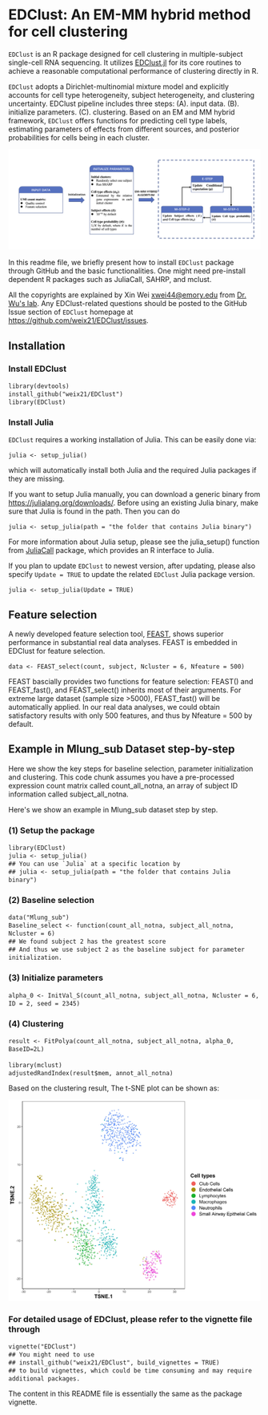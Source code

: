 # EDClust: An EM-MM hybrid method for cell clustering

`EDClust` is an R package designed for cell clustering in multiple-subject single-cell RNA sequencing. 
It utilizes [EDClust.jl](https://github.com/weix21/EDClust.jl) for its core routines 
to achieve a reasonable computational performance of clustering directly in R.
  
`EDClust` adopts a Dirichlet-multinomial mixture model 
and explicitly accounts for cell type heterogeneity, subject heterogeneity, and clustering uncertainty. 
EDClust pipeline includes three steps: (A). input data. (B). initialize parameters. (C). clustering.
Based on an EM and MM hybrid framework, 
`EDClust` offers functions for predicting cell type labels,
estimating parameters of effects from different sources,
and posterior probabilities for cells being in each cluster.  

![image](https://github.com/weix21/EDClust/blob/main/vignettes/flowchart.jpg)
  
In this readme file, we briefly present how to install `EDClust` package through GitHub and the basic functionalities. 
One might need pre-install dependent R packages such as JuliaCall, SAHRP, and mclust.

All the copyrights are explained by Xin Wei <xwei44@emory.edu> from [Dr. Wu's lab](http://www.haowulab.org/). 
Any EDClust-related questions should be posted to the GitHub Issue section of `EDClust`
homepage at https://github.com/weix21/EDClust/issues.

## Installation

### Install EDClust

```{r install, message=FALSE, warning=FALSE}
library(devtools)
install_github("weix21/EDClust")
library(EDClust)
```
### Install Julia

`EDClust` requires a working installation of Julia. This can be easily done via:

```{r install, message=FALSE, warning=FALSE}
julia <- setup_julia() 
```

which will automatically install both Julia and the required Julia packages if they are missing. 

If you want to setup Julia manually, you can download a generic binary from https://julialang.org/downloads/. 
Before using an existing Julia binary, make sure that Julia is found in the path. Then you can do 

```{r install, message=FALSE, warning=FALSE}
julia <- setup_julia(path = "the folder that contains Julia binary") 
```

For more information about Julia setup, 
please see the julia_setup() function from [JuliaCall](https://github.com/Non-Contradiction/JuliaCall) package, 
which provides an R interface to Julia.

If you plan to update `EDClust` to newest version, after updating, please also specify `Update = TRUE` to update the related `EDClust` Julia package version.

```{r updatejulia, eval = FALSE}
julia <- setup_julia(Update = TRUE) 
```

## Feature selection

A newly developed feature selection tool, [FEAST](https://github.com/suke18/FEAST), shows superior performance in substantial real data analyses. FEAST is embedded in EDClust for feature selection. 

```{r feature_selection, message=FALSE, warning=FALSE}
data <- FEAST_select(count, subject, Ncluster = 6, Nfeature = 500)
```
FEAST bascially provides two functions for feature selection: FEAST() and FEAST_fast(), and FEAST_select() inherits most of their arguments. For extreme large dataset (sample size >5000), FEAST_fast() will be automatically applied. In our real data analyses, we could obtain satisfactory results with only 500 features, and thus by Nfeature = 500 by default.

## Example in Mlung_sub Dataset step-by-step

Here we show the key steps for baseline selection, parameter initialization and clustering.
This code chunk assumes you have a pre-processed expression count matrix called count_all_notna, an array of subject ID information called subject_all_notna.

Here's we show an example in Mlung_sub dataset step by step.

### (1) Setup the package 

```{r quick_start, eval = FALSE}
library(EDClust)
julia <- setup_julia()
## You can use `Julia` at a specific location by
## julia <- setup_julia(path = "the folder that contains Julia binary") 
```

### (2) Baseline selection

```{r quick_start, eval = FALSE}
data("Mlung_sub")
Baseline_select <- function(count_all_notna, subject_all_notna, Ncluster = 6)
## We found subject 2 has the greatest score 
## And thus we use subject 2 as the baseline subject for parameter initialization.
```

### (3) Initialize parameters

```{r quick_start, eval = FALSE}
alpha_0 <- InitVal_S(count_all_notna, subject_all_notna, Ncluster = 6, ID = 2, seed = 2345) 
```

### (4) Clustering

```{r quick_start, eval = FALSE}
result <- FitPolya(count_all_notna, subject_all_notna, alpha_0, BaseID=2L)

library(mclust)
adjustedRandIndex(result$mem, annot_all_notna)
```

Based on the clustering result, The t-SNE plot can be shown as: 

![image](https://github.com/weix21/EDClust/blob/main/vignettes/TSNE.jpg)

### For detailed usage of EDClust, please refer to the vignette file through

```{r vignettes, eval = FALSE}
vignette("EDClust")
## You might need to use
## install_github("weix21/EDClust", build_vignettes = TRUE)
## to build vignettes, which could be time consuming and may require additional packages.
```

The content in this README file is essentially the same as the package vignette.



























